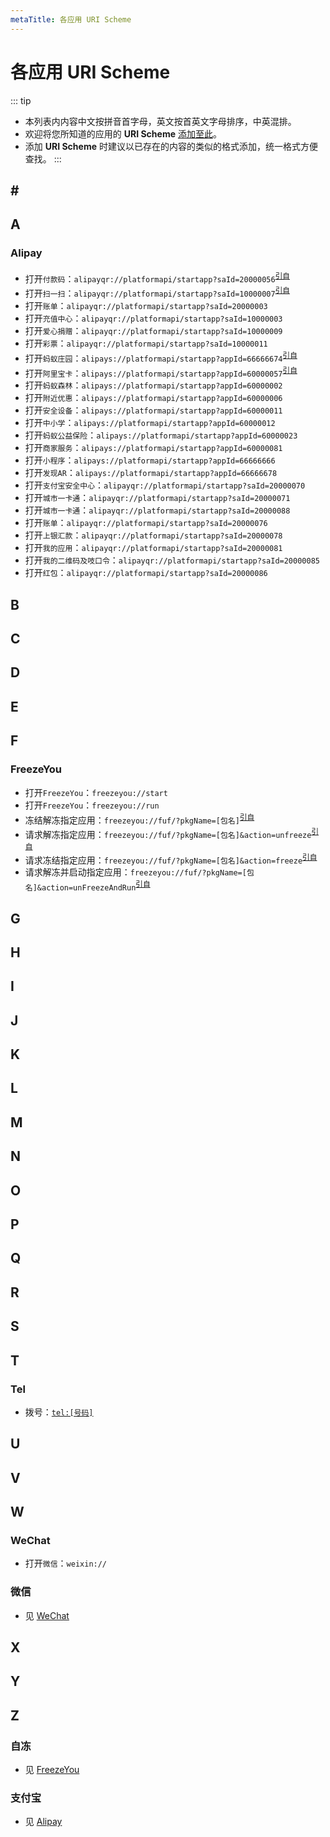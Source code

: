 ```yaml
---
metaTitle: 各应用 URI Scheme
---
```


# 各应用 URI Scheme

::: tip
- 本列表内内容中文按拼音首字母，英文按首英文字母排序，中英混排。
- 欢迎将您所知道的应用的 **URI Scheme** [添加至此](https://github.com/Applications-URI-Scheme/Applications-URI-Scheme/edit/master/docs/README.md)。
- 添加 **URI Scheme** 时建议以已存在的内容的类似的格式添加，统一格式方便查找。
:::

## \#

## A

### Alipay
- 打开`付款码`：`alipayqr://platformapi/startapp?saId=20000056`<sup>[引自](https://st3376519.huoban.com/share/1985010/VGi2N5Vf0C1MVnHCVWiBc8L9g15c9VGJbMGcFrb6/172707/list)</sup>
- 打开`扫一扫`：`alipayqr://platformapi/startapp?saId=10000007`<sup>[引自](https://st3376519.huoban.com/share/1985010/VGi2N5Vf0C1MVnHCVWiBc8L9g15c9VGJbMGcFrb6/172707/list)</sup>
- 打开`账单`：`alipayqr://platformapi/startapp?saId=20000003`
- 打开`充值中心`：`alipayqr://platformapi/startapp?saId=10000003`
- 打开`爱心捐赠`：`alipayqr://platformapi/startapp?saId=10000009`
- 打开`彩票`：`alipayqr://platformapi/startapp?saId=10000011`
- 打开`蚂蚁庄园`：`alipays://platformapi/startapp?appId=66666674`<sup>[引自](https://st3376519.huoban.com/share/1985010/VGi2N5Vf0C1MVnHCVWiBc8L9g15c9VGJbMGcFrb6/172707/list)</sup>
- 打开`阿里宝卡`：`alipays://platformapi/startapp?appId=60000057`<sup>[引自](https://st3376519.huoban.com/share/1985010/VGi2N5Vf0C1MVnHCVWiBc8L9g15c9VGJbMGcFrb6/172707/list)</sup>
- 打开`蚂蚁森林`：`alipays://platformapi/startapp?appId=60000002`
- 打开`附近优惠`：`alipays://platformapi/startapp?appId=60000006`
- 打开`安全设备`：`alipays://platformapi/startapp?appId=60000011`
- 打开`中小学`：`alipays://platformapi/startapp?appId=60000012`
- 打开`蚂蚁公益保险`：`alipays://platformapi/startapp?appId=60000023`
- 打开`商家服务`：`alipays://platformapi/startapp?appId=60000081`
- 打开`小程序`：`alipays://platformapi/startapp?appId=66666666`
- 打开`发现AR`：`alipays://platformapi/startapp?appId=66666678`
- 打开`支付宝安全中心`：`alipayqr://platformapi/startapp?saId=20000070`
- 打开`城市一卡通`：`alipayqr://platformapi/startapp?saId=20000071`
- 打开`城市一卡通`：`alipayqr://platformapi/startapp?saId=20000088`
- 打开`账单`：`alipayqr://platformapi/startapp?saId=20000076`
- 打开`上银汇款`：`alipayqr://platformapi/startapp?saId=20000078`
- 打开`我的应用`：`alipayqr://platformapi/startapp?saId=20000081`
- 打开`我的二维码及吱口令`：`alipayqr://platformapi/startapp?saId=20000085`
- 打开`红包`：`alipayqr://platformapi/startapp?saId=20000086`

## B

## C

## D

## E

## F

### FreezeYou
- 打开`FreezeYou`：`freezeyou://start`
- 打开`FreezeYou`：`freezeyou://run`
- 冻结解冻指定应用：`freezeyou://fuf/?pkgName=[包名]`<sup>[引自](https://zidon.net/zh-CN/api/uri.html)</sup>
- 请求解冻指定应用：`freezeyou://fuf/?pkgName=[包名]&action=unfreeze`<sup>[引自](https://zidon.net/zh-CN/api/uri.html)</sup>
- 请求冻结指定应用：`freezeyou://fuf/?pkgName=[包名]&action=freeze`<sup>[引自](https://zidon.net/zh-CN/api/uri.html)</sup>
- 请求解冻并启动指定应用：`freezeyou://fuf/?pkgName=[包名]&action=unFreezeAndRun`<sup>[引自](https://zidon.net/zh-CN/api/uri.html)</sup>

## G

## H

## I

## J

## K

## L

## M

## N

## O

## P

## Q

## R

## S

## T

### Tel
- 拨号：[`tel:[号码]`](tel:%5B号码%5D)


## U

## V

## W

### WeChat
- 打开`微信`：`weixin://`

### 微信
- 见 [WeChat](#wechat)

## X

## Y

## Z

### 自冻
- 见 [FreezeYou](#freezeyou)

### 支付宝
- 见 [Alipay](#alipay)

